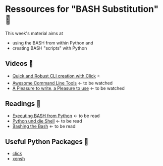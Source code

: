 # Ressources for "BASH Substitution" :floppy_disk:
This week's material aims at 
- using the BASH from within Python and
- creating BASH "scripts" with Python

## Videos :movie_camera:
- [Quick and Robust CLI creation with Click](https://www.youtube.com/watch?v=6zPXWhG13RY) :star:
- [Awesome Command Line Tools](https://www.youtube.com/watch?v=hJhZhLg3obk) <- to be watched
- [A Pleasure to write, a Pleasure to use](https://www.youtube.com/watch?v=SDyHLG2ltSY) <- to be watched

## Readings :notebook:
- [Executing BASH from Python](http://www.mervine.net/executing-bash-from-python) <- to be read
- [Python und die Shell](https://www.python-kurs.eu/os_modul_shell.php) <- to be read
- [Bashing the Bash](https://medium.com/capital-one-developers/bashing-the-bash-replacing-shell-scripts-with-python-d8d201bc0989) <- to be read

## Useful Python Packages :rocket:
- [click](http://click.pocoo.org/5/)
- [xonsh](https://github.com/xonsh/xonsh)
